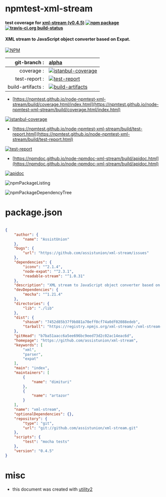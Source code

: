 # npmtest-xml-stream

#### test coverage for  [xml-stream (v0.4.5)](https://github.com/assistunion/xml-stream)  [![npm package](https://img.shields.io/npm/v/npmtest-xml-stream.svg?style=flat-square)](https://www.npmjs.org/package/npmtest-xml-stream) [![travis-ci.org build-status](https://api.travis-ci.org/npmtest/node-npmtest-xml-stream.svg)](https://travis-ci.org/npmtest/node-npmtest-xml-stream)

#### XML stream to JavaScript object converter based on Expat.

[![NPM](https://nodei.co/npm/xml-stream.png?downloads=true&downloadRank=true&stars=true)](https://www.npmjs.com/package/xml-stream)

| git-branch : | [alpha](https://github.com/npmtest/node-npmtest-xml-stream/tree/alpha)|
|--:|:--|
| coverage : | [![istanbul-coverage](https://npmtest.github.io/node-npmtest-xml-stream/build/coverage.badge.svg)](https://npmtest.github.io/node-npmtest-xml-stream/build/coverage.html/index.html)|
| test-report : | [![test-report](https://npmtest.github.io/node-npmtest-xml-stream/build/test-report.badge.svg)](https://npmtest.github.io/node-npmtest-xml-stream/build/test-report.html)|
| build-artifacts : | [![build-artifacts](https://npmtest.github.io/node-npmtest-xml-stream/glyphicons_144_folder_open.png)](https://github.com/npmtest/node-npmtest-xml-stream/tree/gh-pages/build)|

- [https://npmtest.github.io/node-npmtest-xml-stream/build/coverage.html/index.html](https://npmtest.github.io/node-npmtest-xml-stream/build/coverage.html/index.html)

[![istanbul-coverage](https://npmtest.github.io/node-npmtest-xml-stream/build/screenCapture.buildCi.browser.%252Ftmp%252Fbuild%252Fcoverage.lib.html.png)](https://npmtest.github.io/node-npmtest-xml-stream/build/coverage.html/index.html)

- [https://npmtest.github.io/node-npmtest-xml-stream/build/test-report.html](https://npmtest.github.io/node-npmtest-xml-stream/build/test-report.html)

[![test-report](https://npmtest.github.io/node-npmtest-xml-stream/build/screenCapture.buildCi.browser.%252Ftmp%252Fbuild%252Ftest-report.html.png)](https://npmtest.github.io/node-npmtest-xml-stream/build/test-report.html)

- [https://npmdoc.github.io/node-npmdoc-xml-stream/build/apidoc.html](https://npmdoc.github.io/node-npmdoc-xml-stream/build/apidoc.html)

[![apidoc](https://npmdoc.github.io/node-npmdoc-xml-stream/build/screenCapture.buildCi.browser.%252Ftmp%252Fbuild%252Fapidoc.html.png)](https://npmdoc.github.io/node-npmdoc-xml-stream/build/apidoc.html)

![npmPackageListing](https://npmtest.github.io/node-npmtest-xml-stream/build/screenCapture.npmPackageListing.svg)

![npmPackageDependencyTree](https://npmtest.github.io/node-npmtest-xml-stream/build/screenCapture.npmPackageDependencyTree.svg)



# package.json

```json

{
    "author": {
        "name": "AssistUnion"
    },
    "bugs": {
        "url": "https://github.com/assistunion/xml-stream/issues"
    },
    "dependencies": {
        "iconv": "^2.1.4",
        "node-expat": "^2.3.1",
        "readable-stream": "^1.0.31"
    },
    "description": "XML stream to JavaScript object converter based on Expat.",
    "devDependencies": {
        "mocha": "^1.21.4"
    },
    "directories": {
        "lib": "./lib"
    },
    "dist": {
        "shasum": "7452d85b37f9b881a70eff0cf74a0df02088edeb",
        "tarball": "https://registry.npmjs.org/xml-stream/-/xml-stream-0.4.5.tgz"
    },
    "gitHead": "b7ba51aacc6a5ee696bc9eed73d2c02ac14eac6d",
    "homepage": "https://github.com/assistunion/xml-stream",
    "keywords": [
        "xml",
        "parser",
        "expat"
    ],
    "main": "index",
    "maintainers": [
        {
            "name": "dimituri"
        },
        {
            "name": "artazor"
        }
    ],
    "name": "xml-stream",
    "optionalDependencies": {},
    "repository": {
        "type": "git",
        "url": "git://github.com/assistunion/xml-stream.git"
    },
    "scripts": {
        "test": "mocha tests"
    },
    "version": "0.4.5"
}
```



# misc
- this document was created with [utility2](https://github.com/kaizhu256/node-utility2)
